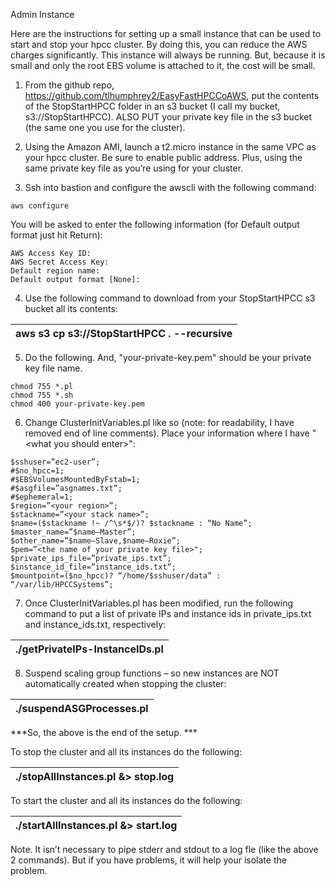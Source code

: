 Admin Instance

Here are the instructions for setting up a small instance that can be used to start and stop your hpcc cluster. By doing this, you can reduce the AWS charges significantly. This instance will always be running. But, because it is small and only the root EBS volume is attached to it, the cost will be small.

1.  From the github repo, <https://github.com/tlhumphrey2/EasyFastHPCCoAWS>, put the contents of the StopStartHPCC folder in an s3 bucket (I call my bucket, s3://StopStartHPCC). ALSO PUT your private key file in the s3 bucket (the same one you use for the cluster).

2.  Using the Amazon AMI, launch a t2.micro instance in the same VPC as your hpcc cluster. Be sure to enable public address. Plus, using the same private key file as you’re using for your cluster.

3.  Ssh into bastion and configure the awscli with the following command:

```
aws configure
```

You will be asked to enter the following information (for Default output format just hit Return):

```
AWS Access Key ID:                            
AWS Secret Access Key:                           
Default region name:                
Default output format [None]:
```

4.  Use the following command to download from your StopStartHPCC s3 bucket all its contents:

| aws s3 cp s3://StopStartHPCC . --recursive |
|--------------------------------------------|

5.  Do the following. And, "your-private-key.pem" should be your private key file name.

```
chmod 755 *.pl                         
chmod 755 *.sh                          
chmod 400 your-private-key.pem
```

6.  Change ClusterInitVariables.pl like so (note: for readability, I have removed end of line comments). Place your information where I have "\<what you should enter\>":

```
$sshuser=”ec2-user”;                                                     
#$no_hpcc=1;                                                            
#$EBSVolumesMountedByFstab=1;                                            
#$asgfile=”asgnames.txt”;                                                
#$ephemeral=1;                                                           
$region=”<your region>”;                                            
$stackname=”<your stack name>”;                                     
$name=($stackname !~ /^\s*$/)? $stackname : “No Name”;  
$master_name=”$name—Master”;                                             
$other_name=”$name—Slave,$name—Roxie”;                                   
$pem=”<the name of your private key file>";                         
$private_ips_file=”private_ips.txt”;                                   
$instance_id_file=”instance_ids.txt”;                                  
$mountpoint=($no_hpcc)? “/home/$sshuser/data” : “/var/lib/HPCCSystems”;
```

7.  Once ClusterInitVariables.pl has been modified, run the following command to put a list of private IPs and instance ids in private_ips.txt and instance\_ids.txt, respectively:

| ./getPrivateIPs-InstanceIDs.pl |
|---------------------------------|

8.  Suspend scaling group functions – so new instances are NOT automatically created when stopping the cluster:

| ./suspendASGProcesses.pl |
|---------------------------|

***So, the above is the end of the setup. ***

To stop the cluster and all its instances do the following:

| ./stopAllInstances.pl &\> stop.log |
|------------------------------------|

To start the cluster and all its instances do the following:

| ./startAllInstances.pl &\> start.log |
|--------------------------------------|

Note. It isn’t necessary to pipe stderr and stdout to a log fle (like the above 2 commands). But if you have problems, it will help your isolate the problem.

